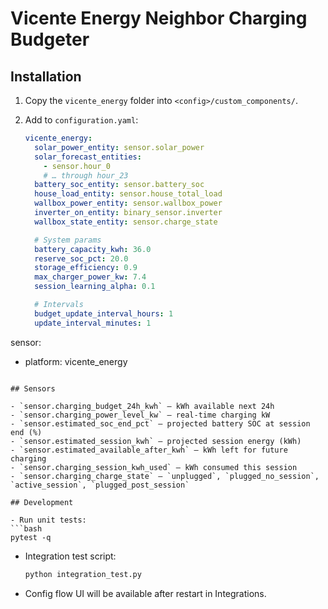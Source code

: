 # Vicente Energy Neighbor Charging Budgeter

## Installation

1. Copy the `vicente_energy` folder into `<config>/custom_components/`.
2. Add to `configuration.yaml`:

   ```yaml
   vicente_energy:
     solar_power_entity: sensor.solar_power
     solar_forecast_entities:
       - sensor.hour_0
       # … through hour_23
     battery_soc_entity: sensor.battery_soc
     house_load_entity: sensor.house_total_load
     wallbox_power_entity: sensor.wallbox_power
     inverter_on_entity: binary_sensor.inverter
     wallbox_state_entity: sensor.charge_state

     # System params
     battery_capacity_kwh: 36.0
     reserve_soc_pct: 20.0
     storage_efficiency: 0.9
     max_charger_power_kw: 7.4
     session_learning_alpha: 0.1

     # Intervals
     budget_update_interval_hours: 1
     update_interval_minutes: 1

sensor:
  - platform: vicente_energy
   ```

## Sensors

- `sensor.charging_budget_24h_kwh` – kWh available next 24h  
- `sensor.charging_power_level_kw` – real-time charging kW  
- `sensor.estimated_soc_end_pct` – projected battery SOC at session end (%)  
- `sensor.estimated_session_kwh` – projected session energy (kWh)  
- `sensor.estimated_available_after_kwh` – kWh left for future charging  
- `sensor.charging_session_kwh_used` – kWh consumed this session  
- `sensor.charging_charge_state` – `unplugged`, `plugged_no_session`, `active_session`, `plugged_post_session`

## Development

- Run unit tests:  
  ```bash
  pytest -q
  ```
- Integration test script:  
  ```bash
  python integration_test.py
  ```
- Config flow UI will be available after restart in Integrations.
